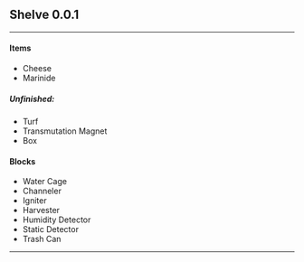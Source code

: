 ## Shelve 0.0.1
****
#### Items
- Cheese
- Marinide
##### Unfinished:
- Turf
- Transmutation Magnet
- Box
#### Blocks
- Water Cage
- Channeler
- Igniter
- Harvester
- Humidity Detector
- Static Detector
- Trash Can
****
